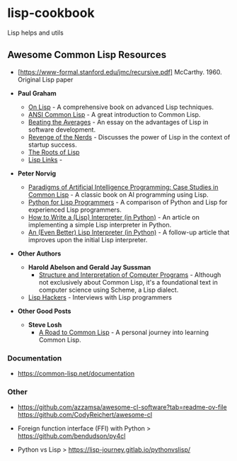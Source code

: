 # lisp-cookbook
Lisp helps and utils

## Awesome Common Lisp Resources

- [https://www-formal.stanford.edu/jmc/recursive.pdf] McCarthy. 1960. Original Lisp paper

- **Paul Graham**
  - [On Lisp](http://www.paulgraham.com/onlisp.html) - A comprehensive book on advanced Lisp techniques.
  - [ANSI Common Lisp](http://www.paulgraham.com/acl.html) - A great introduction to Common Lisp.
  - [Beating the Averages](http://www.paulgraham.com/avg.html) - An essay on the advantages of Lisp in software development.
  - [Revenge of the Nerds](http://www.paulgraham.com/icad.html) - Discusses the power of Lisp in the context of startup success.
  - [The Roots of Lisp](https://languagelog.ldc.upenn.edu/myl/llog/jmc.pdf)
  - [Lisp Links](http://www.paulgraham.com/lisp.html) - 


- **Peter Norvig**
  - [Paradigms of Artificial Intelligence Programming: Case Studies in Common Lisp](https://norvig.com/paip.html) - A classic book on AI programming using Lisp.
  - [Python for Lisp Programmers](https://norvig.com/python-lisp.html) - A comparison of Python and Lisp for experienced Lisp programmers.
  - [How to Write a (Lisp) Interpreter (in Python)](https://norvig.com/lispy.html) - An article on implementing a simple Lisp interpreter in Python.
  - [An (Even Better) Lisp Interpreter (in Python)](https://norvig.com/lispy2.html) - A follow-up article that improves upon the initial Lisp interpreter.

- **Other Authors**
  - **Harold Abelson and Gerald Jay Sussman**
    - [Structure and Interpretation of Computer Programs](https://mitpress.mit.edu/sites/default/files/sicp/index.html) - Although not exclusively about Common Lisp, it's a foundational text in computer science using Scheme, a Lisp dialect.
  - [Lisp Hackers](https://leanpub.com/lisphackers/read#peter-seibel-usa) - Interviews with Lisp programmers



- **Other Good Posts**
  - **Steve Losh**
    - [A Road to Common Lisp](https://stevelosh.com/blog/2018/08/a-road-to-common-lisp/) - A personal journey into learning Common Lisp.

### Documentation
- https://common-lisp.net/documentation


### Other 
- https://github.com/azzamsa/awesome-cl-software?tab=readme-ov-file
https://github.com/CodyReichert/awesome-cl 

- Foreign function interface (FFI) with Python > https://github.com/bendudson/py4cl 
- Python vs Lisp > https://lisp-journey.gitlab.io/pythonvslisp/ 
